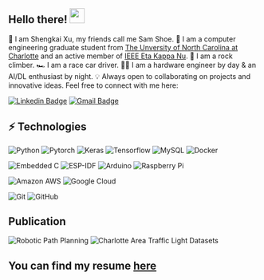 ## Hello there! <img src="https://raw.githubusercontent.com/aemmadi/aemmadi/master/wave.gif" width="30">

🧙 I am Shengkai Xu, my friends call me Sam Shoe.
🏫 I am a computer engineering graduate student from [The Unversity of North Carolina at Charlotte](https://charlotte.edu/) and an active member of [IEEE Eta Kappa Nu](https://hkn.ieee.org/).
🧗 I am a rock climber.
🏎 I am a race car driver.
🧑‍💻 I am a hardware engineer by day & an AI/DL enthusiast by night.
💡 Always open to collaborating on projects and innovative ideas. Feel free to connect with me here:

[![Linkedin Badge](https://img.shields.io/badge/-anirudhemmadi-blue?style=flat-square&logo=Linkedin&logoColor=white&link=https://www.linkedin.com/in/shengkai-xu-sam/)](https://www.linkedin.com/in/shengkai-xu-sam/)
[![Gmail Badge](https://img.shields.io/badge/-shengkai.x.sam@gmail.com-c14438?style=flat-square&logo=Gmail&logoColor=white&link=mailto:shengkai.x.sam@gmail.com)](mailto:shengkai.x.sam@gmail.com)

## ⚡ Technologies

![Python](https://img.shields.io/badge/-Python-black?style=flat-square&logo=Python)
![Pytorch](https://img.shields.io/badge/-Pytorch-black?style=flat-square&logo=pytorch)
![Keras](https://img.shields.io/badge/-Keras-black?style=flat-square&logo=keras)
![Tensorflow](https://img.shields.io/badge/-Tensorflow-black?style=flat-square&logo=tensorflow)
![MySQL](https://img.shields.io/badge/-MySQL-black?style=flat-square&logo=mysql)
![Docker](https://img.shields.io/badge/-Docker-black?style=flat-square&logo=docker)

![Embedded C](https://img.shields.io/badge/-Embedded%20C-00599C?style=flat-square&logo=c)
![ESP-IDF](https://img.shields.io/badge/-ESP%20IDF-563D7C?style=flat-square&logo=espressif)
![Arduino](https://img.shields.io/badge/-Arduino-black?style=flat-square&logo=arduino)
![Raspberry Pi](https://img.shields.io/badge/-Raspberry%20Pi-C51A4A?style=flat-square&logo=Raspberry-Pi)

![Amazon AWS](https://img.shields.io/badge/Amazon%20AWS-232F3E?style=flat-square&logo=amazon-aws)
![Google Cloud](https://img.shields.io/badge/Google%20Cloud-black?style=flat-square&logo=google-cloud)

![Git](https://img.shields.io/badge/-Git-black?style=flat-square&logo=git)
![GitHub](https://img.shields.io/badge/-GitHub-181717?style=flat-square&logo=github)

## Publication
![Robotic Path Planning](https://img.shields.io/badge/IEEE%20SoutheastCon-Path%20Planning%20for%20Robotic%20Delivery%20Systems-blue?logo=ieee)
![Charlotte Area Traffic Light Datasets](https://img.shields.io/badge/IEEE%20HONET-Charlotte%20Area%20Traffic%20Light%20Datasets%20(In%20press)-blue?logo=ieee)

## You can find my resume [here](https://github.com/samxu29/samxu29/blob/main/shengkaixu_2023resume.pdf)
